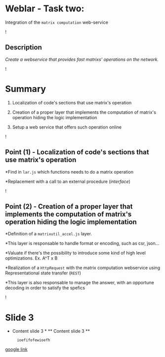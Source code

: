 Weblar - Task two: 
==================
Integration of the `matrix computation` web-service

!

## Description

*Create a webservice that provides fast matrixs' operations on the network.*

!

Summary
=======

1) Localization of code's sections that use matrix's operation

2) Creation of a proper layer that implements the computation of matrix's operation hiding the logic implementation

3) Setup a web service that offers such operation online

!

## Point (1) - Localization of code's sections that use matrix's operation

*Find in `lar.js` which functions needs to do a matrix operation

*Replacement with a call to an external procedure (*interface*)

!

## Point (2) - Creation of a proper layer that implements the computation of matrix's operation hiding the logic implementation

*Definition of a `matrixutil_accel.js` layer.

*This layer is responsable to handle format or encoding, such as csr, json...

*Valuate if there's the possibility to introduce some kind of high level optimizations. Ex. A^T x B

*Realization of a `HttpRequest` with the matrix computation webservice using Representational state transfer (`REST`)

*This layer is also responsable to manage the answer, with an opportune decoding in order to satisfy the spefics

!

Slide 3 
===
* Content slide 3 *
** Content slide 3 **

		ioefifofewioefh
[google link](www.google.com)
